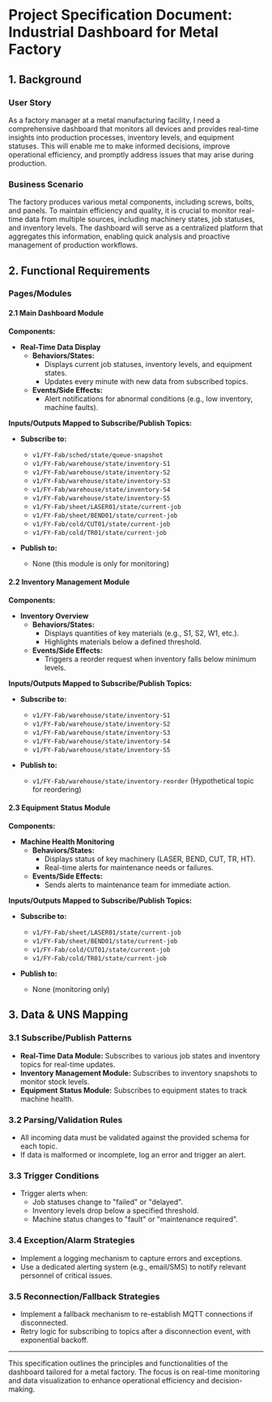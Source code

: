# Project Specification Document: Industrial Dashboard for Metal Factory

## 1. Background

### User Story
As a factory manager at a metal manufacturing facility, I need a comprehensive dashboard that monitors all devices and provides real-time insights into production processes, inventory levels, and equipment statuses. This will enable me to make informed decisions, improve operational efficiency, and promptly address issues that may arise during production.

### Business Scenario
The factory produces various metal components, including screws, bolts, and panels. To maintain efficiency and quality, it is crucial to monitor real-time data from multiple sources, including machinery states, job statuses, and inventory levels. The dashboard will serve as a centralized platform that aggregates this information, enabling quick analysis and proactive management of production workflows.

## 2. Functional Requirements

### Pages/Modules

#### 2.1 Main Dashboard Module

**Components:**
- **Real-Time Data Display**
  - **Behaviors/States:** 
    - Displays current job statuses, inventory levels, and equipment states.
    - Updates every minute with new data from subscribed topics.
  - **Events/Side Effects:** 
    - Alert notifications for abnormal conditions (e.g., low inventory, machine faults).
  
**Inputs/Outputs Mapped to Subscribe/Publish Topics:**
- **Subscribe to:**
  - `v1/FY-Fab/sched/state/queue-snapshot`
  - `v1/FY-Fab/warehouse/state/inventory-S1`
  - `v1/FY-Fab/warehouse/state/inventory-S2`
  - `v1/FY-Fab/warehouse/state/inventory-S3`
  - `v1/FY-Fab/warehouse/state/inventory-S4`
  - `v1/FY-Fab/warehouse/state/inventory-S5`
  - `v1/FY-Fab/sheet/LASER01/state/current-job`
  - `v1/FY-Fab/sheet/BEND01/state/current-job`
  - `v1/FY-Fab/cold/CUT01/state/current-job`
  - `v1/FY-Fab/cold/TR01/state/current-job`
  
- **Publish to:** 
  - None (this module is only for monitoring)

#### 2.2 Inventory Management Module

**Components:**
- **Inventory Overview**
  - **Behaviors/States:**
    - Displays quantities of key materials (e.g., S1, S2, W1, etc.).
    - Highlights materials below a defined threshold.
  - **Events/Side Effects:**
    - Triggers a reorder request when inventory falls below minimum levels.

**Inputs/Outputs Mapped to Subscribe/Publish Topics:**
- **Subscribe to:**
  - `v1/FY-Fab/warehouse/state/inventory-S1`
  - `v1/FY-Fab/warehouse/state/inventory-S2`
  - `v1/FY-Fab/warehouse/state/inventory-S3`
  - `v1/FY-Fab/warehouse/state/inventory-S4`
  - `v1/FY-Fab/warehouse/state/inventory-S5`
  
- **Publish to:** 
  - `v1/FY-Fab/warehouse/state/inventory-reorder` (Hypothetical topic for reordering)

#### 2.3 Equipment Status Module

**Components:**
- **Machine Health Monitoring**
  - **Behaviors/States:**
    - Displays status of key machinery (LASER, BEND, CUT, TR, HT).
    - Real-time alerts for maintenance needs or failures.
  - **Events/Side Effects:**
    - Sends alerts to maintenance team for immediate action.

**Inputs/Outputs Mapped to Subscribe/Publish Topics:**
- **Subscribe to:**
  - `v1/FY-Fab/sheet/LASER01/state/current-job`
  - `v1/FY-Fab/sheet/BEND01/state/current-job`
  - `v1/FY-Fab/cold/CUT01/state/current-job`
  - `v1/FY-Fab/cold/TR01/state/current-job`
  
- **Publish to:** 
  - None (monitoring only)

## 3. Data & UNS Mapping

### 3.1 Subscribe/Publish Patterns
- **Real-Time Data Module:** Subscribes to various job states and inventory topics for real-time updates.
- **Inventory Management Module:** Subscribes to inventory snapshots to monitor stock levels.
- **Equipment Status Module:** Subscribes to equipment states to track machine health.

### 3.2 Parsing/Validation Rules
- All incoming data must be validated against the provided schema for each topic.
- If data is malformed or incomplete, log an error and trigger an alert.

### 3.3 Trigger Conditions
- Trigger alerts when:
  - Job statuses change to "failed" or "delayed".
  - Inventory levels drop below a specified threshold.
  - Machine status changes to "fault" or "maintenance required".

### 3.4 Exception/Alarm Strategies
- Implement a logging mechanism to capture errors and exceptions.
- Use a dedicated alerting system (e.g., email/SMS) to notify relevant personnel of critical issues.

### 3.5 Reconnection/Fallback Strategies
- Implement a fallback mechanism to re-establish MQTT connections if disconnected.
- Retry logic for subscribing to topics after a disconnection event, with exponential backoff.

---

This specification outlines the principles and functionalities of the dashboard tailored for a metal factory. The focus is on real-time monitoring and data visualization to enhance operational efficiency and decision-making.